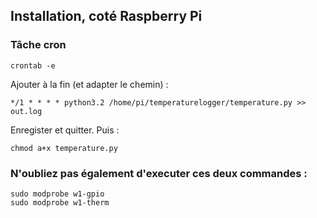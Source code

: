 ## Installation, coté Raspberry Pi
### Tâche cron

```
crontab -e
```
Ajouter à la fin (et adapter le chemin) :
```
*/1 * * * * python3.2 /home/pi/temperaturelogger/temperature.py >> out.log
```
Enregister et quitter. Puis :
```
chmod a+x temperature.py
```

### N'oubliez pas également d'executer ces deux commandes :
```
sudo modprobe w1-gpio
sudo modprobe w1-therm
```